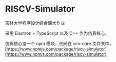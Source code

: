 # RISCV-Simulator

吉林大学程序设计综合课大作业

采用 Electron + TypeScript 以及 C++ 作为仿真核心。

仿真核心是一个 npm 模块，代码在 sim-core 文件夹中。
[https://www.npmjs.com/package/riscv-simulator](https://www.npmjs.com/package/riscv-simulator)